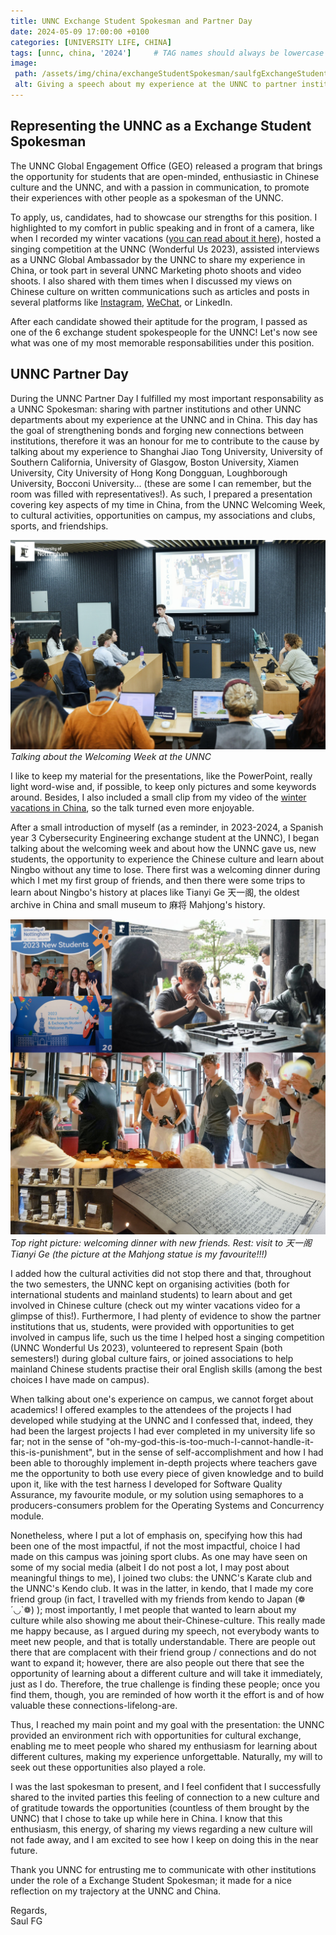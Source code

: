 ```yaml
---
title: UNNC Exchange Student Spokesman and Partner Day
date: 2024-05-09 17:00:00 +0100
categories: [UNIVERSITY LIFE, CHINA]
tags: [unnc, china, '2024']     # TAG names should always be lowercase
image:
 path: /assets/img/china/exchangeStudentSpokesman/saulfgExchangeStudentSpokesman.jpg
 alt: Giving a speech about my experience at the UNNC to partner institutions (click for full size! You can see the UNNC official watermark! :D)
---
```


## Representing the UNNC as a Exchange Student Spokesman

The UNNC Global Engagement Office (GEO) released a program that brings the opportunity for students that are open-minded, enthusiastic in Chinese culture and the UNNC, and with a passion in communication, to promote their experiences with other people as a spokesman of the UNNC.

To apply, us, candidates, had to showcase our strengths for this position. I highlighted to my comfort in public speaking and in front of a camera, like when I recorded my winter vacations ([you can read about it here](http://saulfernandezgarcia.github.io/posts/Winter-Vacations-in-China/)), hosted a singing competition at the UNNC (Wonderful Us 2023), assisted interviews as a UNNC Global Ambassador by the UNNC to share my experience in China, or took part in several UNNC Marketing photo shoots and video shoots. I also shared with them times when I discussed my views on Chinese culture on written communications such as articles and posts in several platforms like [Instagram](https://www.instagram.com/p/C16eerqr9TR/?utm_source=ig_web_copy_link&igsh=MzRlODBiNWFlZA==), [WeChat](https://mp.weixin.qq.com/s/OpGqsq0YX-Lcqg2rAo4u8A), or LinkedIn.

After each candidate showed their aptitude for the program, I passed as one of the 6 exchange student spokespeople for the UNNC! Let's now see what was one of my most memorable responsabilities under this position.

## UNNC Partner Day

During the UNNC Partner Day I fulfilled my most important responsability as a UNNC Spokesman: sharing with partner institutions and other UNNC departments about my experience at the UNNC and in China. This day has the goal of strengthening bonds and forging new connections between institutions, therefore it was an honour for me to contribute to the cause by talking about my experience to Shanghai Jiao Tong University, University of Southern California, University of Glasgow, Boston University, Xiamen University, City University of Hong Kong Dongguan, Loughborough University, Bocconi University... (these are some I can remember, but the room was filled with representatives!). As such, I prepared a presentation covering key aspects of my time in China, from the UNNC Welcoming Week, to cultural activities, opportunities on campus, my associations and clubs, sports, and friendships.

![](/assets/img/china/exchangeStudentSpokesman/saulfgExchangeStudentSpokesman1.jpg)
_Talking about the Welcoming Week at the UNNC_

I like to keep my material for the presentations, like the PowerPoint, really light word-wise and, if possible, to keep only pictures and some keywords around. Besides, I also included a small clip from my video of the [winter vacations in China](https://www.youtube.com/watch?v=T1qHWngUyLA), so the talk turned even more enjoyable.

After a small introduction of myself (as a reminder, in 2023-2024, a Spanish year 3 Cybersecurity Engineering exchange student at the UNNC), I began talking about the welcoming week and about how the UNNC gave us, new students, the opportunity to experience the Chinese culture and learn about Ningbo without any time to lose. There first was a welcoming dinner during which I met my first group of friends, and then there were some trips to learn about Ningbo's history at places like Tianyi Ge 天一阁, the oldest archive in China and small museum to 麻将 Mahjong's history.

![](/assets/img/china/welcoming_dinner_tianyige.jpg)
_Top right picture: welcoming dinner with new friends. Rest: visit to 天一阁 Tianyi Ge (the picture at the Mahjong statue is my favourite!!!)_

I added how the cultural activities did not stop there and that, throughout the two semesters, the UNNC kept on organising activities (both for international students and mainland students) to learn about and get involved in Chinese culture (check out my winter vacations video for a glimpse of this!). Furthermore, I had plenty of evidence to show the partner institutions that us, students, were provided with opportunities to get involved in campus life, such us the time I helped host a singing competition (UNNC Wonderful Us 2023), volunteered to represent Spain (both semesters!) during global culture fairs, or joined associations to help mainland Chinese students practise their oral English skills (among the best choices I have made on campus).

When talking about one's experience on campus, we cannot forget about academics! I offered examples to the attendees of the projects I had developed while studying at the UNNC and I confessed that, indeed, they had been the largest projects I had ever completed in my university life so far; not in the sense of "oh-my-god-this-is-too-much-I-cannot-handle-it-this-is-punishment", but in the sense of self-accomplishment and how I had been able to thoroughly implement in-depth projects where teachers gave me the opportunity to both use every piece of given knowledge and to build upon it, like with the test harness I developed for Software Quality Assurance, my favourite module, or my solution using semaphores to a producers-consumers problem for the Operating Systems and Concurrency module.

Nonetheless, where I put a lot of emphasis on, specifying how this had been one of the most impactful, if not the most impactful, choice I had made on this campus was joining sport clubs. As one may have seen on some of my social media (albeit I do not post a lot, I may post about meaningful things to me), I joined two clubs: the UNNC's Karate club and the UNNC's Kendo club. It was in the latter, in kendo, that I made my core friend group (in fact, I travelled with my friends from kendo to Japan (❁´◡\`❁) ); most importantly, I met people that wanted to learn about my culture while also showing me about their-Chinese-culture. This really made me happy because, as I argued during my speech, not everybody wants to meet new people, and that is totally understandable. There are people out there that are complacent with their friend group / connections and do not want to expand it; however, there are also people out there that see the opportunity of learning about a different culture and will take it immediately, just as I do. Therefore, the true challenge is finding these people; once you find them, though, you are reminded of how worth it the effort is and of how valuable these connections-lifelong-are.

Thus, I reached my main point and my goal with the presentation: the UNNC provided an environment rich with opportunities for cultural exchange, enabling me to meet people who shared my enthusiasm for learning about different cultures, making my experience unforgettable. Naturally, my will to seek out these opportunities also played a role.

I was the last spokesman to present, and I feel confident that I successfully shared to the invited parties this feeling of connection to a new culture and of gratitude towards the opportunities (countless of them brought by the UNNC) that I chose to take up while here in China. I know that this enthusiasm, this energy, of sharing my views regarding a new culture will not fade away, and I am excited to see how I keep on doing this in the near future.

Thank you UNNC for entrusting me to communicate with other institutions under the role of a Exchange Student Spokesman; it made for a nice reflection on my trajectory at the UNNC and China.

Regards, \
Saul FG